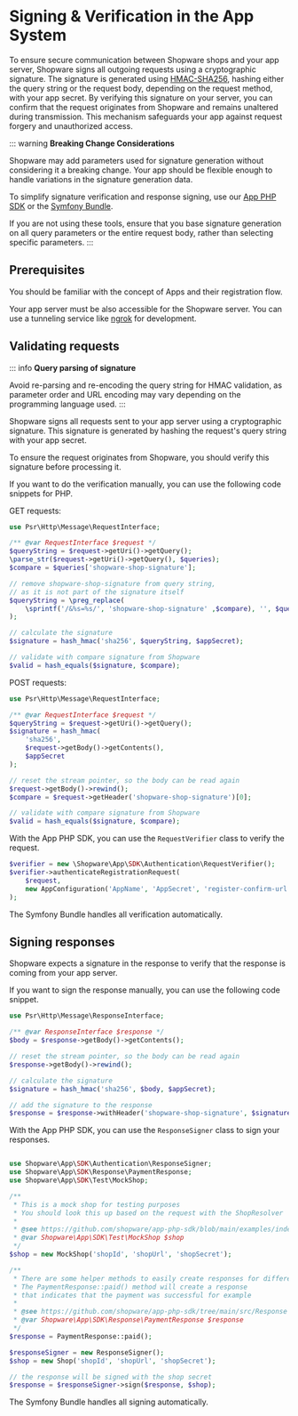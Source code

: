 # Signing & Verification in the App System

To ensure secure communication between Shopware shops and your app server, Shopware signs all outgoing requests using a cryptographic signature.
The signature is generated using [HMAC-SHA256](https://en.wikipedia.org/wiki/HMAC), hashing either the query string or the request body, depending on the request method, with your app secret.
By verifying this signature on your server, you can confirm that the request originates from Shopware and remains unaltered during transmission.
This mechanism safeguards your app against request forgery and unauthorized access.

::: warning
**Breaking Change Considerations**

Shopware may add parameters used for signature generation without considering it a breaking change.
Your app should be flexible enough to handle variations in the signature generation data.

To simplify signature verification and response signing, use our [App PHP SDK](https://github.com/shopware/app-php-sdk) or the [Symfony Bundle](https://github.com/shopware/app-bundle-symfony).

If you are not using these tools, ensure that you base signature generation on all query parameters or the entire request body, rather than selecting specific parameters.
:::

## Prerequisites

You should be familiar with the concept of Apps and their registration flow.

<PageRef page="app-base-guide" />

Your app server must be also accessible for the Shopware server.
You can use a tunneling service like [ngrok](https://ngrok.com/) for development.

## Validating requests

::: info
**Query parsing of signature**

Avoid re-parsing and re-encoding the query string for HMAC validation, as parameter order and URL encoding may vary depending on the programming language used.
:::

Shopware signs all requests sent to your app server using a cryptographic signature.
This signature is generated by hashing the request's query string with your app secret.

To ensure the request originates from Shopware, you should verify this signature before processing it.

<Tabs>
<Tab title="PHP">

If you want to do the verification manually, you can use the following code snippets for PHP.

GET requests:

```php
use Psr\Http\Message\RequestInterface;

/** @var RequestInterface $request */
$queryString = $request->getUri()->getQuery();
\parse_str($request->getUri()->getQuery(), $queries);
$compare = $queries['shopware-shop-signature'];

// remove shopware-shop-signature from query string,
// as it is not part of the signature itself
$queryString = \preg_replace(
    \sprintf('/&%s=%s/', 'shopware-shop-signature' ,$compare), '', $queryString
);

// calculate the signature
$signature = hash_hmac('sha256', $queryString, $appSecret);

// validate with compare signature from Shopware
$valid = hash_equals($signature, $compare);
```

POST requests:

```php
use Psr\Http\Message\RequestInterface;

/** @var RequestInterface $request */
$queryString = $request->getUri()->getQuery();
$signature = hash_hmac(
    'sha256',
    $request->getBody()->getContents(),
    $appSecret
);

// reset the stream pointer, so the body can be read again
$request->getBody()->rewind();
$compare = $request->getHeader('shopware-shop-signature')[0];

// validate with compare signature from Shopware
$valid = hash_equals($signature, $compare);
```

</Tab>

<Tab title="App PHP SDK">

With the App PHP SDK, you can use the `RequestVerifier` class to verify the request.

```php
$verifier = new \Shopware\App\SDK\Authentication\RequestVerifier();
$verifier->authenticateRegistrationRequest(
    $request,
    new AppConfiguration('AppName', 'AppSecret', 'register-confirm-url')
);
```

</Tab>

<Tab title="Symfony Bundle">

The Symfony Bundle handles all verification automatically.

</Tab>
</Tabs>

## Signing responses

Shopware expects a signature in the response to verify that the response is coming from your app server.

<Tabs>
<Tab title="PHP">
If you want to sign the response manually, you can use the following code snippet.

```php
use Psr\Http\Message\ResponseInterface;

/** @var ResponseInterface $response */
$body = $response->getBody()->getContents();

// reset the stream pointer, so the body can be read again
$response->getBody()->rewind();

// calculate the signature
$signature = hash_hmac('sha256', $body, $appSecret);

// add the signature to the response
$response = $response->withHeader('shopware-shop-signature', $signature);
```

</Tab>

<Tab title="App PHP SDK">

With the App PHP SDK, you can use the `ResponseSigner` class to sign your responses.

```php

use Shopware\App\SDK\Authentication\ResponseSigner;
use Shopware\App\SDK\Response\PaymentResponse;
use Shopware\App\SDK\Test\MockShop;

/**
 * This is a mock shop for testing purposes
 * You should look this up based on the request with the ShopResolver
 * 
 * @see https://github.com/shopware/app-php-sdk/blob/main/examples/index.php#L43
 * @var Shopware\App\SDK\Test\MockShop $shop
 */
$shop = new MockShop('shopId', 'shopUrl', 'shopSecret');

/** 
 * There are some helper methods to easily create responses for different usages
 * The PaymentResponse::paid() method will create a response
 * that indicates that the payment was successful for example
 * 
 * @see https://github.com/shopware/app-php-sdk/tree/main/src/Response
 * @var Shopware\App\SDK\Response\PaymentResponse $response 
 */
$response = PaymentResponse::paid();

$responseSigner = new ResponseSigner();
$shop = new Shop('shopId', 'shopUrl', 'shopSecret');

// the response will be signed with the shop secret
$response = $responseSigner->sign($response, $shop);
```

</Tab>

<Tab title="Symfony Bundle">

The Symfony Bundle handles all signing automatically.

</Tab>
</Tabs>
